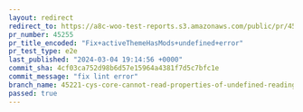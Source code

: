 ```yaml
---
layout: redirect
redirect_to: https://a8c-woo-test-reports.s3.amazonaws.com/public/pr/45255/e2e/index.html
pr_number: 45255
pr_title_encoded: "Fix+activeThemeHasMods+undefined+error"
pr_test_type: e2e
last_published: "2024-03-04 19:14:56 +0000"
commit_sha: 4cf03ca752d98b6d57e15964a4381f7d5c7bfc1e
commit_message: "fix lint error"
branch_name: 45221-cys-core-cannot-read-properties-of-undefined-reading-activethemehasmods
passed: true
---
```

